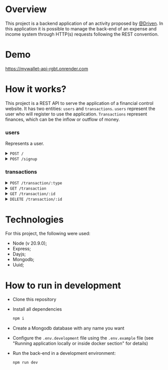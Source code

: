 # Overview

This project is a backend application of an activity proposed by [@Driven](https://www.driven.com.br/). In this application it is possible to manage the back-end of an expense and income system through HTTP(s) requests following the REST convention.

# Demo

https://mywallet-api-rgbt.onrender.com

# How it works?

This project is a REST API to serve the application of a financial control website. It has two entities: `users` and `transactions`. `users` represent the user who will register to use the application. `Transactions` represent finances, which can be the inflow or outflow of money.

### users

Represents a user.

<details>
  <summary><code>POST /</code></summary>
  <br/>
  <li>Log in</li>
  <br/>
  Body of request:
  
  ```json
  {
    "email": "string",
    "password": "string"
  }
  ```
</details>

<details>
  <summary><code>POST /signup</code></summary>
  <br/>
  <li>Create a new user.</li>
  <br/>
  Body of request:
  
  ```json
  {
    "name": "string",
    "email": "string",
    "password": "string"
  }
  ```
</details>

### transactions

<details>
  <summary><code>POST /transaction/:type</code></summary>
  <br/>
  <li>Create a new user.</li>
  <br/>
  Parameters:
  <li>type (string): transaction type (can be just `in` or `out`).</li>
  <br/>

Body of request:

```json
{
  "amount": "float",
  "description": "string"
}
```

</details>

<details>
  <summary><code>GET /transaction</code></summary>
  <br/>
  <li>Searches all transactions</li>
</details>

<details>
  <summary><code>GET /transaction/:id</code></summary>
  <br/>
  <li>Search for a transaction by id.</li>
  <br/>
  Parameters:
  <li>id (string): transaction id.</li>
</details>

<details>
  <summary><code>DELETE /transaction/:id</code></summary>
  <br/>
  <li>Delete a transaction by id.</li>
  <br/>
  Parameters:
  <li>id (string): transaction id.</li>
</details>

# Technologies

For this project, the following were used:

- Node (v 20.9.0);
- Express;
- Dayjs;
- Mongodb;
- Uuid;

# How to run in development

- Clone this repository
- Install all dependencies

  ```bash
  npm i
  ```

- Create a Mongodb database with any name you want
- Configure the `.env.development` file using the `.env.example` file (see "Running application locally or inside docker section" for details)

- Run the back-end in a development environment:

  ```bash
  npm run dev
  ```
